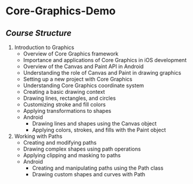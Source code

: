 # Core-Graphics-Demo
## *Course Structure*

1. Introduction to Graphics
    - Overview of Core Graphics framework
    - Importance and applications of Core Graphics in iOS development
    - Overview of the Canvas and Paint API in Android
    - Understanding the role of Canvas and Paint in drawing graphics
    - Setting up a new project with Core Graphics
    - Understanding Core Graphics coordinate system
    - Creating a basic drawing context
    - Drawing lines, rectangles, and circles
    - Customizing stroke and fill colors
    - Applying transformations to shapes
    - Android
        - Drawing lines and shapes using the Canvas object
        - Applying colors, strokes, and fills with the Paint object
2. Working with Paths
    - Creating and modifying paths
    - Drawing complex shapes using path operations
    - Applying clipping and masking to paths
    - Android
        - Creating and manipulating paths using the Path class
        - Drawing custom shapes and curves with Path

